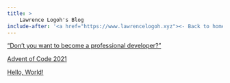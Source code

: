 ```yaml
---
title: > 
    Lawrence Logoh's Blog
include-after: '<a href="https://www.lawrencelogoh.xyz"><- Back to home</a>'
---
```

[“Don’t you want to become a professional developer?”](https://www.lawrencelogoh.xyz/blog/2021-12-18-professional-developer.html) 

[Advent of Code 2021](https://www.lawrencelogoh.xyz/blog/2021-12-02-aoc.html) 

[Hello, World!](https://www.lawrencelogoh.xyz/blog/2021-10-21-hello-world.html) 

